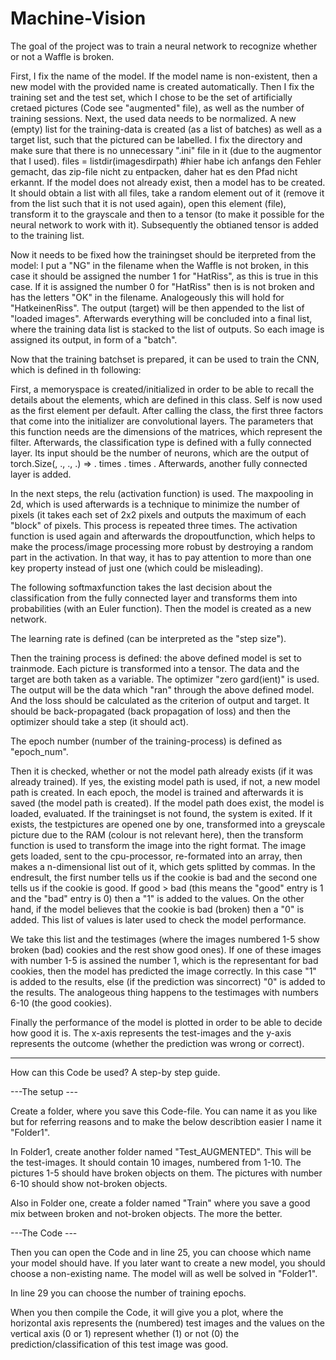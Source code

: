 # Machine-Vision
The goal of the project was to train a neural network to recognize whether or not a Waffle is broken.

First, I fix the name of the model. If the model name is non-existent, then a new model with the provided name is created automatically.
Then I fix the training set and the test set, which I chose to be the set of artificially cretaed pictures (Code see "augmented" file), as well as the number of training sessions.
Next, the used data needs to be normalized. A new (empty) list for the training-data is created (as a list of batches) as well as a target list, such that the pictured can be labelled. 
I fix the directory and make sure that there is no unnecessary ".ini" file in it (due to the augmentor that I used). 
files = listdir(imagesdirpath) #hier habe ich anfangs den Fehler gemacht, das zip-file nicht zu entpacken, daher hat es den Pfad nicht erkannt.
If the model does not already exist, then a model has to be created. It should obtain a list with all files, take a random element out of it (remove it from the list such that it is not used again), open this element (file), transform it to the grayscale and then to a tensor (to make it possible for the neural network to work with it). Subsequently the obtianed tensor is added to the training list.

Now it needs to be fixed how the trainingset should be iterpreted from the model: I put a "NG" in the filename when the Waffle is not broken, in this case it should be assigned the number 1 for "HatRiss", as this is true in this case. If it is assigned the number 0 for "HatRiss" then is is not broken and has the letters "OK" in the filename. Analogeously this will hold for "HatkeinenRiss". The output (target) will be then appended to the list of "loaded images". Afterwards everything will be concluded into a final list, where the training data list is stacked to the list of outputs. So each image is assigned its output, in form of a "batch".

Now that the training batchset is prepared, it can be used to train the CNN, which is defined in th following:

First, a memoryspace is created/initialized in order to be able to recall the details about the elements, which are defined in this class. Self is now used as the first element per default. After calling the class, the first three factors that come into the initializer are convolutional layers. The parameters that this function needs are the dimensions of the matrices, which represent the filter. Afterwards, the classification type is defined with a fully connected layer. Its input should be the number of neurons, which are the output of torch.Size(, ., ., .) => . times  . times . Afterwards, another fully connected layer is added.

In the next steps, the relu (activation function) is used. The maxpooling in 2d, which is used afterwards is a technique to minimize the number of pixels (it takes each set of 2x2 pixels and outputs the maximum of each "block" of pixels. This process is repeated three times. The activation function is used again and afterwards the dropoutfunction, which helps to make the process/image processing more robust by destroying a random part in the activation. In that way, it has to pay attention to more than one key property instead of just one (which could be misleading). 

The following softmaxfunction takes the last decision about the classification from the fully connected layer and transforms them into probabilities (with an Euler function).
Then the model is created as a new network.

The learning rate is defined (can be interpreted as the "step size").

Then the training process is defined: the above defined model is set to trainmode. Each picture is transformed into a tensor. The data and the target are both taken as a variable. The optimizer "zero gard(ient)" is used.  The output will be the data which "ran" through the above defined model. And the loss should be calculated as the criterion of output and target. It should be back-propagated (back propagation of loss) and then the optimizer should take a step (it should act).

The epoch number (number of the training-process) is defined as "epoch_num".

Then it is checked, whether or not the model path already exists (if it was already trained). If yes, the existing model path is used, if not, a new model path is created. In each epoch, the model is trained and afterwards it is saved (the model path is created). If the model path does exist, the model is loaded, evaluated.
If the trainingset is not found, the system is exited.
If it exists, the testpictures are opened one by one, transformed into a greyscale picture due to the RAM (colour is not relevant here), then the transform function is used to transform the image into the right format. The image gets loaded, sent to the cpu-processor, re-formated into an array, then makes a n-dimensional list out of it, which gets splitted by commas. In the endresult, the first number tells us if the cookie is bad and the second one tells us if the cookie is good. If good > bad (this means the "good" entry is 1 and the "bad" entry is 0) then a "1" is added to the values. On the other hand, if the model believes that the cookie is bad (broken) then a "0" is added. This list of values is later used to check the model performance.

We take this list and the testimages (where the images numbered 1-5 show broken (bad) cookies and the rest show good ones). 
If one of these images with number 1-5 is assined the number 1, which is the representant for bad cookies, then the model has predicted the image correctly. In this case "1" is added to the results, else (if the prediction was sincorrect) "0" is added to the results. 
The analogeous thing happens to the testimages with numbers 6-10 (the good cookies).

Finally the performance of the model is plotted in order to be able to decide how good it is. The x-axis represents the test-images and the y-axis represents the outcome (whether the prediction was wrong or correct).

_______________________________________________________________________________________________________________________________________
How can this Code be used? A step-by step guide.

---The setup ---

Create a folder, where you save this Code-file. You can name it as you like but for referring reasons and to make the below describtion easier I name it "Folder1".

In Folder1, create another folder named "Test_AUGMENTED". This will be the test-images. It should contain 10 images, numbered from 1-10. The pictures 1-5 should have broken objects on them. The pictures with number 6-10 should show not-broken objects.

Also in Folder one, create a folder named "Train" where you save a good mix between broken and not-broken objects. The more the better.

---The Code ---

Then you can open the Code and in line 25, you can choose which name your model should have. If you later want to create a new model, you should choose a non-existing name. The model will as well be solved in "Folder1".

In line 29 you can choose the number of training epochs.

When you then compile the Code, it will give you a plot, where the horizontal axis represents the (numbered) test images and the values on the vertical axis (0 or 1) represent whether (1) or not (0) the prediction/classification of this test image was good.


        
